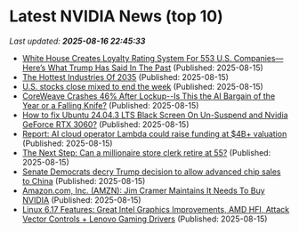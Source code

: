 # Latest NVIDIA News (top 10)
_Last updated: **2025-08-16 22:45:33**_

- [White House Creates Loyalty Rating System For 553 U.S. Companies—Here’s What Trump Has Said In The Past](https://www.forbes.com/sites/antoniopequenoiv/2025/08/15/white-house-creates-loyalty-rating-system-for-553-us-companies-heres-what-trump-has-said-in-the-past/) (Published: 2025-08-15)
- [The Hottest Industries Of 2035](https://www.forbes.com/sites/amirhusain/2025/08/15/the-hottest-industries-of-2035/) (Published: 2025-08-15)
- [U.S. stocks close mixed to end the week](https://www.thestar.com.my/news/world/2025/08/16/us-stocks-close-mixed-to-end-the-week) (Published: 2025-08-15)
- [CoreWeave Crashes 46% After Lockup--Is This the AI Bargain of the Year or a Falling Knife?](https://finance.yahoo.com/news/coreweave-crashes-46-lockup-ai-215731953.html) (Published: 2025-08-15)
- [How to fix Ubuntu 24.04.3 LTS Black Screen On Un-Suspend and Nvidia GeForce RTX 3060?](https://askubuntu.com/questions/1554561/how-to-fix-ubuntu-24-04-3-lts-black-screen-on-un-suspend-and-nvidia-geforce-rtx) (Published: 2025-08-15)
- [Report: AI cloud operator Lambda could raise funding at $4B+ valuation](https://siliconangle.com/2025/08/15/report-ai-cloud-operator-lambda-raise-funding-4b-valuation/) (Published: 2025-08-15)
- [The Next Step: Can a millionaire store clerk retire at 55?](https://www.financial-planning.com/news/the-next-step-millionaire-store-clerk-eyes-early-retirement) (Published: 2025-08-15)
- [Senate Democrats decry Trump decision to allow advanced chip sales to China](https://www.nextgov.com/artificial-intelligence/2025/08/senate-democrats-decry-trump-decision-allow-advanced-chip-sales-china/407501/) (Published: 2025-08-15)
- [Amazon.com, Inc. (AMZN): Jim Cramer Maintains It Needs To Buy NVIDIA](https://consent.yahoo.com/v2/collectConsent?sessionId=1_cc-session_cc7e02a1-73fd-4d5b-bd24-abe8c620e291) (Published: 2025-08-15)
- [Linux 6.17 Features: Great Intel Graphics Improvements, AMD HFI, Attack Vector Controls + Lenovo Gaming Drivers](https://www.phoronix.com/review/linux-617-features) (Published: 2025-08-15)
